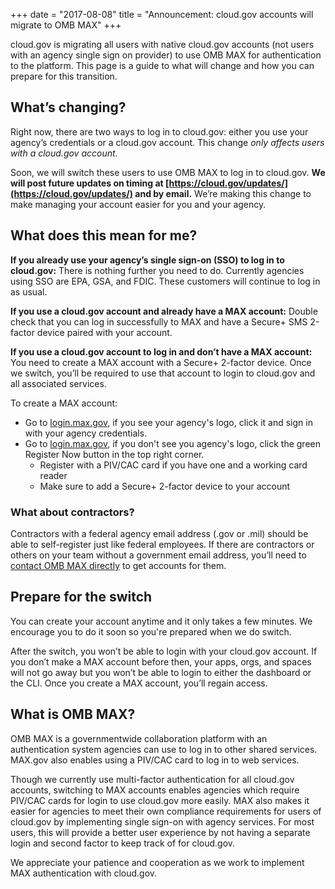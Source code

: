 +++
date = "2017-08-08"
title = "Announcement: cloud.gov accounts will migrate to OMB MAX"
+++

cloud.gov is migrating all users with native cloud.gov accounts (not users with an agency single sign on provider) to use OMB MAX for authentication to the platform. This page is a guide to what will change and how you can prepare for this transition.

## What’s changing?

Right now, there are two ways to log in to cloud.gov: either you use your agency’s credentials or a cloud.gov account. This change *only affects users with a cloud.gov account*.

Soon, we will switch these users to use OMB MAX to log in to cloud.gov. **We will post future updates on timing at [https://cloud.gov/updates/](https://cloud.gov/updates/) and by email.** We’re making this change to make managing your account easier for you and your agency.

## What does this mean for me?

**If you already use your agency’s single sign-on (SSO) to log in to cloud.gov:** There is nothing further you need to do. Currently agencies using SSO are EPA, GSA, and FDIC. These customers will continue to log in as usual.

**If you use a cloud.gov account and already have a MAX account:** Double check that you can log in successfully to MAX and have a Secure+ SMS 2-factor device paired with your account.

**If you use a cloud.gov account to log in and don’t have a MAX account:** You need to create a MAX account with a Secure+ 2-factor device. Once we switch, you’ll be required to use that account to login to cloud.gov and all associated services.

To create a MAX account:

* Go to [login.max.gov](https://login.max.gov), if you see your agency's logo, click it and sign in with your agency credentials.
* Go to [login.max.gov](https://login.max.gov), if you don't see you agency's logo, click the green Register Now button in the top right corner.
  * Register with a PIV/CAC card if you have one and a working card reader
  * Make sure to add a Secure+ 2-factor device to your account

### What about contractors?

Contractors with a federal agency email address (.gov or .mil) should be able to self-register just like federal employees. If there are contractors or others on your team without a government email address, you’ll need to [contact OMB MAX directly](https://max.gov/maxportal/home.action) to get accounts for them.

## Prepare for the switch

You can create your account anytime and it only takes a few minutes. We encourage you to do it soon so you're prepared when we do switch.

After the switch, you won’t be able to login with your cloud.gov account. If you don’t make a MAX account before then, your apps, orgs, and spaces will not go away but you won’t be able to login to either the dashboard or the CLI. Once you create a MAX account, you’ll regain access.

## What is OMB MAX?

OMB MAX is a governmentwide collaboration platform with an authentication system agencies can use to log in to other shared services. MAX.gov also enables using a PIV/CAC card to log in to web services.

Though we currently use multi-factor authentication for all cloud.gov accounts, switching to MAX accounts enables agencies which require PIV/CAC cards for login to use cloud.gov more easily. MAX also makes it easier for agencies to meet their own compliance requirements for users of cloud.gov by implementing single sign-on with agency services. For most users, this will provide a better user experience by not having a separate login and second factor to keep track of for cloud.gov.

We appreciate your patience and cooperation as we work to implement MAX authentication with cloud.gov.
